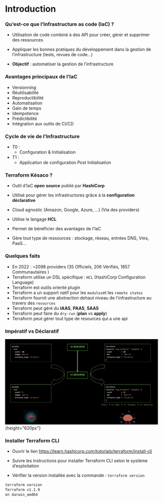 # Introduction

### Qu’est-ce que l’Infrastructure as code (IaC) ?

- Utilisation de code combiné à des API pour créer, gérer et supprimer des ressources

- Appliquer les bonnes pratiques du développement dans la gestion de l’infrastructure (tests, revues de code…)

- **Objectif** : automatiser la gestion de l’infrastructure

### Avantages principaux de l’IaC

- Versionning 
- Réutilisabilité
- Reproductibilité
- Automatisation
- Gain de temps
- Idempotence
- Prédictibilité
- Intégration aux outils de CI/CD

### Cycle de vie de  l’Infrastructure

- T0 :
    - Configuration & Initialisation
- T1 :
    - Application de configuration Post Initialisation

### Terraform Késaco ?

- Outil d’IaC **open** **source** publié par **HashiCorp**

- Utilisé pour gérer les infrastructures grâce à la **configuration** **déclarative**

- Cloud agnostic (Amazon, Google, Azure, ...) (Via des providers)

- Utilise le langage **HCL**

- Permet de bénéficier des avantages de l’IaC

- Gère tout type de ressources : stockage, réseau, entrées DNS, Vms, PaaS...


### Quelques faits 

- En 2022 :  ~2098 providers (35 Officiels, 206 Vérifiés, 1857 Communautaires )
- Terraform utilise un DSL spécifique : `HCL` (HashiCorp Configuration Language)
- Terraform est outils orienté plugin
- Terraform a un support natif pour les `modules`et les `remote states`
- Terraform fournit une abstraction dehaut niveau de l'infrastructure au travers des `resources`
- Terraform peut géré du **IAAS**, **PAAS**, **SAAS**
- Terraform peut faire du `dry-run` (**plan** vs **apply**)
- Terraform peut gérer tout type de resources qui a une api
  

### Impératif vs Déclaratif

![](images/terraform/declaratif-imperatif.png){height="620px"}

### Installer Terraform CLI

- Ouvrir le lien https://learn.hashicorp.com/tutorials/terraform/install-cli 

- Suivre les instructions pour installer Terraform CLI selon le système d’exploitation

- Vérifier la version installée avec la commande : `terraform version`

```console 
terraform version
Terraform v1.1.9
on darwin_amd64
```


